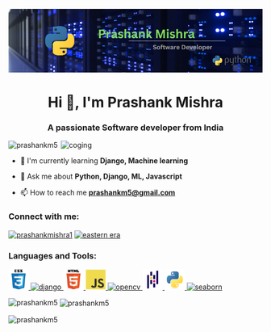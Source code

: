 ![logo](https://github.com/Prashankm5/Prashankm5/blob/main/Software%20Engineer.png)

<h1 align="center">Hi 👋, I'm Prashank Mishra</h1>
<h3 align="center">A passionate Software developer from India</h3>

<img align="right" alt="coging" width="400" src="https://user-images.githubusercontent.com/55389276/140866485-8fb1c876-9a8f-4d6a-98dc-08c4981eaf70.gif">

<p align="left"> <img src="https://komarev.com/ghpvc/?username=prashankm5&label=Profile%20views&color=0e75b6&style=flat" alt="prashankm5" /> </p>

- 🌱 I'm currently learning **Django, Machine learning**

- 💬 Ask me about **Python, Django, ML, Javascript**

- 📫 How to reach me **prashankm5@gmail.com**

<h3 align="left">Connect with me:</h3>
<p align="left">
<a href="https://linkedin.com/in/prashankmishra1" target="blank"><img align="center" src="https://raw.githubusercontent.com/rahuldkjain/github-profile-readme-generator/master/src/images/icons/Social/linked-in-alt.svg" alt="prashankmishra1" height="30" width="40" /></a>
<a href="https://www.youtube.com/c/eastern era" target="blank"><img align="center" src="https://raw.githubusercontent.com/rahuldkjain/github-profile-readme-generator/master/src/images/icons/Social/youtube.svg" alt="eastern era" height="30" width="40" /></a>
</p>

<h3 align="left">Languages and Tools:</h3>
<p align="left"> <a href="https://www.w3schools.com/css/" target="_blank" rel="noreferrer"> <img src="https://raw.githubusercontent.com/devicons/devicon/master/icons/css3/css3-original-wordmark.svg" alt="css3" width="40" height="40"/> </a> <a href="https://www.djangoproject.com/" target="_blank" rel="noreferrer"> <img src="https://cdn.worldvectorlogo.com/logos/django.svg" alt="django" width="40" height="40"/> </a> <a href="https://www.w3.org/html/" target="_blank" rel="noreferrer"> <img src="https://raw.githubusercontent.com/devicons/devicon/master/icons/html5/html5-original-wordmark.svg" alt="html5" width="40" height="40"/> </a> <a href="https://developer.mozilla.org/en-US/docs/Web/JavaScript" target="_blank" rel="noreferrer"> <img src="https://raw.githubusercontent.com/devicons/devicon/master/icons/javascript/javascript-original.svg" alt="javascript" width="40" height="40"/> </a> <a href="https://opencv.org/" target="_blank" rel="noreferrer"> <img src="https://www.vectorlogo.zone/logos/opencv/opencv-icon.svg" alt="opencv" width="40" height="40"/> </a> <a href="https://pandas.pydata.org/" target="_blank" rel="noreferrer"> <img src="https://raw.githubusercontent.com/devicons/devicon/2ae2a900d2f041da66e950e4d48052658d850630/icons/pandas/pandas-original.svg" alt="pandas" width="40" height="40"/> </a> <a href="https://www.python.org" target="_blank" rel="noreferrer"> <img src="https://raw.githubusercontent.com/devicons/devicon/master/icons/python/python-original.svg" alt="python" width="40" height="40"/> </a> <a href="https://seaborn.pydata.org/" target="_blank" rel="noreferrer"> <img src="https://seaborn.pydata.org/_images/logo-mark-lightbg.svg" alt="seaborn" width="40" height="40"/> </a> </p>

<p><img align="left" src="https://github-readme-stats.vercel.app/api/top-langs?username=prashankm5&show_icons=true&locale=en&layout=compact" alt="prashankm5" /></p>

<p>&nbsp;<img align="center" src="https://github-readme-stats.vercel.app/api?username=prashankm5&show_icons=true&locale=en" alt="prashankm5" /></p>

<p><img align="center" src="https://github-readme-streak-stats.herokuapp.com/?user=prashankm5&" alt="prashankm5" /></p>
